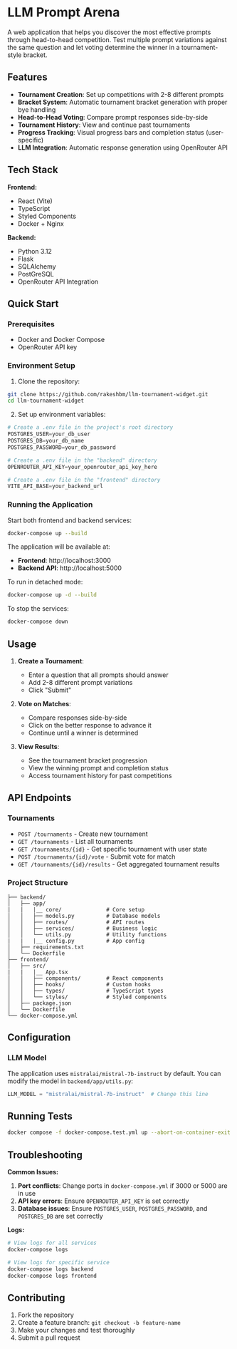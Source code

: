 # LLM Prompt Arena

A web application that helps you discover the most effective prompts through head-to-head competition. Test multiple prompt variations against the same question and let voting determine the winner in a tournament-style bracket.

## Features

- **Tournament Creation**: Set up competitions with 2-8 different prompts
- **Bracket System**: Automatic tournament bracket generation with proper bye handling
- **Head-to-Head Voting**: Compare prompt responses side-by-side
- **Tournament History**: View and continue past tournaments
- **Progress Tracking**: Visual progress bars and completion status (user-specific)
- **LLM Integration**: Automatic response generation using OpenRouter API

## Tech Stack

**Frontend:**
- React (Vite)
- TypeScript
- Styled Components
- Docker + Nginx

**Backend:**
- Python 3.12
- Flask
- SQLAlchemy
- PostGreSQL
- OpenRouter API Integration

## Quick Start

### Prerequisites
- Docker and Docker Compose
- OpenRouter API key

### Environment Setup

1. Clone the repository:
```bash
git clone https://github.com/rakeshbm/llm-tournament-widget.git
cd llm-tournament-widget
```

2. Set up environment variables:
```python
# Create a .env file in the project's root directory
POSTGRES_USER=your_db_user
POSTGRES_DB=your_db_name
POSTGRES_PASSWORD=your_db_password
```

```python
# Create a .env file in the "backend" directory
OPENROUTER_API_KEY=your_openrouter_api_key_here
```

```python
# Create a .env file in the "frontend" directory
VITE_API_BASE=your_backend_url
```

### Running the Application

Start both frontend and backend services:

```bash
docker-compose up --build
```

The application will be available at:
- **Frontend**: http://localhost:3000
- **Backend API**: http://localhost:5000

To run in detached mode:
```bash
docker-compose up -d --build
```

To stop the services:
```bash
docker-compose down
```

## Usage

1. **Create a Tournament**:
   - Enter a question that all prompts should answer
   - Add 2-8 different prompt variations
   - Click "Submit"

2. **Vote on Matches**:
   - Compare responses side-by-side
   - Click on the better response to advance it
   - Continue until a winner is determined

3. **View Results**:
   - See the tournament bracket progression
   - View the winning prompt and completion status
   - Access tournament history for past competitions

## API Endpoints

### Tournaments
- `POST /tournaments` - Create new tournament
- `GET /tournaments` - List all tournaments
- `GET /tournaments/{id}` - Get specific tournament with user state
- `POST /tournaments/{id}/vote` - Submit vote for match
- `GET /tournaments/{id}/results` - Get aggregated tournament results

### Project Structure
```
├── backend/
│   ├── app/
|   |   |__ core/              # Core setup
│   │   ├── models.py          # Database models
│   │   ├── routes/            # API routes
│   │   ├── services/          # Business logic
│   │   └── utils.py           # Utility functions
|   |   |__ config.py          # App config            
│   ├── requirements.txt
│   └── Dockerfile
├── frontend/
│   ├── src/
|   |   |__ App.tsx
│   │   ├── components/        # React components
│   │   ├── hooks/             # Custom hooks
│   │   ├── types/             # TypeScript types
│   │   └── styles/            # Styled components
│   ├── package.json
│   └── Dockerfile
└── docker-compose.yml
```

## Configuration


### LLM Model

The application uses `mistralai/mistral-7b-instruct` by default. You can modify the model in `backend/app/utils.py`:

```python
LLM_MODEL = "mistralai/mistral-7b-instruct"  # Change this line
```

## Running Tests

```bash
docker compose -f docker-compose.test.yml up --abort-on-container-exit --build
```

## Troubleshooting

**Common Issues:**

1. **Port conflicts**: Change ports in `docker-compose.yml` if 3000 or 5000 are in use
2. **API key errors**: Ensure `OPENROUTER_API_KEY` is set correctly
3. **Database issues**: Ensure `POSTGRES_USER`, `POSTGRES_PASSWORD`, and `POSTGRES_DB` are set correctly

**Logs:**
```bash
# View logs for all services
docker-compose logs

# View logs for specific service
docker-compose logs backend
docker-compose logs frontend
```

## Contributing

1. Fork the repository
2. Create a feature branch: `git checkout -b feature-name`
3. Make your changes and test thoroughly
4. Submit a pull request

